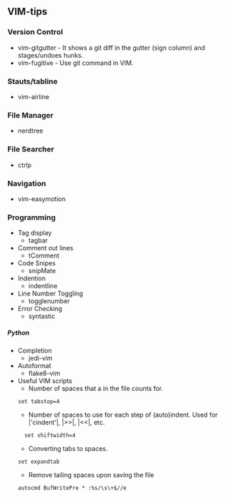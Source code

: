 ## VIM-tips

### Version Control
* vim-gitgutter - It shows a git diff in the gutter (sign column) and stages/undoes hunks.
* vim-fugitive - Use git command in VIM.

### Stauts/tabline
* vim-airline

### File Manager
* nerdtree

### File Searcher
* ctrlp

### Navigation
* vim-easymotion

### Programming
* Tag display
  * tagbar
* Comment out lines
  * tComment
* Code Snipes
  * snipMate
* Indention
  * indentline
* Line Number Toggling
  * togglenumber
* Error Checking
    * syntastic

##### Python
* Completion
  * jedi-vim
* Autoformat
  * flake8-vim
* Useful VIM scripts
  * Number of spaces that a <Tab> in the file counts for.
  ```
  set tabstop=4                                            
  ```
  * Number of spaces to use for each step of (auto)indent.  Used for |'cindent'|, |>>|, |<<|, etc.
  ```
    set shiftwidth=4  
  ```
  * Converting tabs to spaces.
  ```
  set expandtab  
  ```
  * Remove tailing spaces upon saving the file
  ```
  autocmd BufWritePre * :%s/\s\+$//e
  ```
